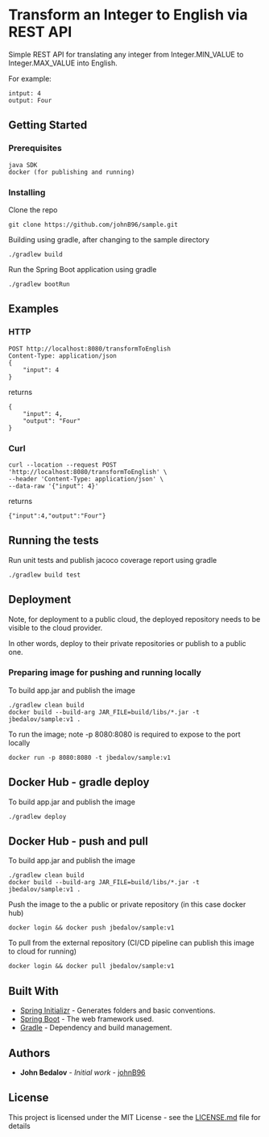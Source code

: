 # Transform an Integer to English via REST API

Simple REST API for translating any integer from Integer.MIN_VALUE to Integer.MAX_VALUE into English.

For example:

```
intput: 4
output: Four
```

## Getting Started

### Prerequisites

```
java SDK
docker (for publishing and running)
```

### Installing

Clone the repo

```
git clone https://github.com/johnB96/sample.git
```

Building using gradle, after changing to the sample directory

```
./gradlew build
```

Run the Spring Boot application using gradle

```
./gradlew bootRun
```

## Examples

### HTTP

```
POST http://localhost:8080/transformToEnglish
Content-Type: application/json
{
    "input": 4
}
```

returns
```
{
    "input": 4,
    "output": "Four"
}
```

### Curl

```
curl --location --request POST 'http://localhost:8080/transformToEnglish' \
--header 'Content-Type: application/json' \
--data-raw '{"input": 4}'
```

returns
```
{"input":4,"output":"Four"}
```

## Running the tests

Run unit tests and publish jacoco coverage report using gradle
```
./gradlew build test
```

## Deployment

Note, for deployment to a public cloud, the deployed repository needs to be visible to the cloud provider.

In other words, deploy to their private repositories or publish to a public one.

### Preparing image for pushing and running locally

To build app.jar and publish the image
```
./gradlew clean build
docker build --build-arg JAR_FILE=build/libs/*.jar -t jbedalov/sample:v1 .
```

To run the image; note -p 8080:8080 is required to expose to the port locally
```
docker run -p 8080:8080 -t jbedalov/sample:v1
```

## Docker Hub - gradle deploy

To build app.jar and publish the image
```
./gradlew deploy
```

## Docker Hub - push and pull

To build app.jar and publish the image
```
./gradlew clean build
docker build --build-arg JAR_FILE=build/libs/*.jar -t jbedalov/sample:v1 .
```

Push the image to the a public or private repository (in this case docker hub)
```
docker login && docker push jbedalov/sample:v1
```

To pull from the external repository (CI/CD pipeline can publish this image to cloud for running)
```
docker login && docker pull jbedalov/sample:v1
```

## Built With

* [Spring Initializr](https://start.spring.io/) - Generates folders and basic conventions.
* [Spring Boot](https://spring.io/projects/spring-boot) - The web framework used.
* [Gradle](https://gradle.org/) - Dependency and build management.

## Authors

* **John Bedalov** - *Initial work* - [johnB96](https://github.com/johnB96)

## License

This project is licensed under the MIT License - see the [LICENSE.md](LICENSE.md) file for details
